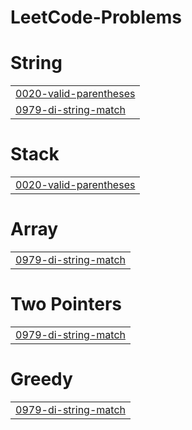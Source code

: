 # LeetCode-Problems


# String
|  |
| ------- |
| [0020-valid-parentheses](https://github.com/dheeraj0000/LeetCode-Problems/tree/master/0020-valid-parentheses) |
| [0979-di-string-match](https://github.com/dheeraj0000/LeetCode-Problems/tree/master/0979-di-string-match) |
# Stack
|  |
| ------- |
| [0020-valid-parentheses](https://github.com/dheeraj0000/LeetCode-Problems/tree/master/0020-valid-parentheses) |
# Array
|  |
| ------- |
| [0979-di-string-match](https://github.com/dheeraj0000/LeetCode-Problems/tree/master/0979-di-string-match) |
# Two Pointers
|  |
| ------- |
| [0979-di-string-match](https://github.com/dheeraj0000/LeetCode-Problems/tree/master/0979-di-string-match) |
# Greedy
|  |
| ------- |
| [0979-di-string-match](https://github.com/dheeraj0000/LeetCode-Problems/tree/master/0979-di-string-match) |